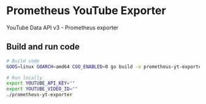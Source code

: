 # Prometheus YouTube Exporter

YouTube Data API v3 - Prometheus exporter

## Build and run code

```bash
# Build code
GOOS=linux GOARCH=amd64 CGO_ENABLED=0 go build -o prometheus-yt-exporter

# Run locally
export YOUTUBE_API_KEY=""
export YOUTUBE_VIDEO_ID=""
./prometheus-yt-exporter
```

